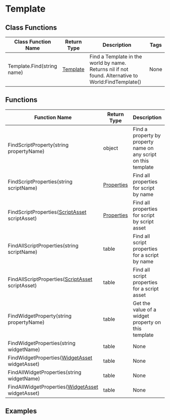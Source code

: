 # Template

## Class Functions

| Class Function Name        | Return Type          | Description                                                                                         | Tags |
|----------------------------|----------------------|-----------------------------------------------------------------------------------------------------|------|
| Template.Find(string name) | [Template](template) | Find a Template in the world by name. Returns nil if not found. Alternative to World:FindTemplate() | None |

## Functions

| Function Name                                                    | Return Type              | Description                                                     | Tags |
|------------------------------------------------------------------|--------------------------|-----------------------------------------------------------------|------|
| FindScriptProperty(string propertyName)                          | object                   | Find a property by property name on any script on this template | None |
| FindScriptProperties(string scriptName)                          | [Properties](properties) | Find all properties for script by name                          | None |
| FindScriptProperties([ScriptAsset](script_asset) scriptAsset)    | [Properties](properties) | Find all properties for script by script asset                  | None |
| FindAllScriptProperties(string scriptName)                       | table                    | Find all script properties for a script by name                 | None |
| FindAllScriptProperties([ScriptAsset](script_asset) scriptAsset) | table                    | Find all script properties for a script asset                   | None |
| FindWidgetProperty(string propertyName)                          | table                    | Get the value of a widget property on this template             | None |
| FindWidgetProperties(string widgetName)                          | table                    | None                                                            | None |
| FindWidgetProperties([WidgetAsset](widget_asset) widgetAsset)    | table                    | None                                                            | None |
| FindAllWidgetProperties(string widgetName)                       | table                    | None                                                            | None |
| FindAllWidgetProperties([WidgetAsset](widget_asset) widgetAsset) | table                    | None                                                            | None |

## Examples
